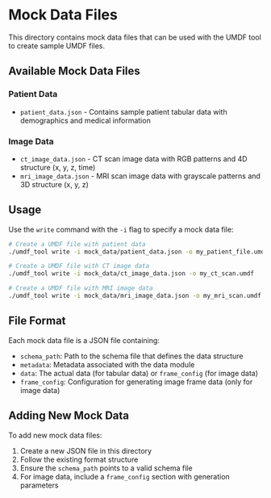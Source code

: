 # Mock Data Files

This directory contains mock data files that can be used with the UMDF tool to create sample UMDF files.

## Available Mock Data Files

### Patient Data
- `patient_data.json` - Contains sample patient tabular data with demographics and medical information

### Image Data
- `ct_image_data.json` - CT scan image data with RGB patterns and 4D structure (x, y, z, time)
- `mri_image_data.json` - MRI scan image data with grayscale patterns and 3D structure (x, y, z)

## Usage

Use the `write` command with the `-i` flag to specify a mock data file:

```bash
# Create a UMDF file with patient data
./umdf_tool write -i mock_data/patient_data.json -o my_patient_file.umdf

# Create a UMDF file with CT image data
./umdf_tool write -i mock_data/ct_image_data.json -o my_ct_scan.umdf

# Create a UMDF file with MRI image data
./umdf_tool write -i mock_data/mri_image_data.json -o my_mri_scan.umdf
```

## File Format

Each mock data file is a JSON file containing:

- `schema_path`: Path to the schema file that defines the data structure
- `metadata`: Metadata associated with the data module
- `data`: The actual data (for tabular data) or `frame_config` (for image data)
- `frame_config`: Configuration for generating image frame data (only for image data)

## Adding New Mock Data

To add new mock data files:

1. Create a new JSON file in this directory
2. Follow the existing format structure
3. Ensure the `schema_path` points to a valid schema file
4. For image data, include a `frame_config` section with generation parameters
